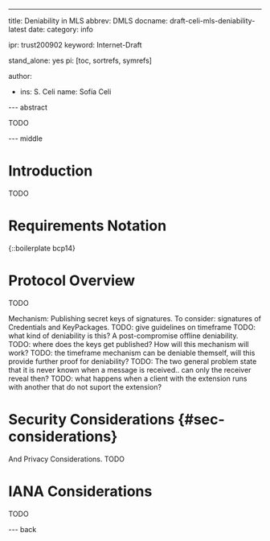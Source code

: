 ---
title: Deniability in MLS
abbrev: DMLS
docname: draft-celi-mls-deniability-latest
date:
category: info

ipr: trust200902
keyword: Internet-Draft

stand_alone: yes
pi: [toc, sortrefs, symrefs]

author:
 -  ins: S. Celi
    name: Sofía Celi

--- abstract

TODO

--- middle

# Introduction

TODO

# Requirements Notation

{::boilerplate bcp14}

# Protocol Overview

TODO

Mechanism: Publishing secret keys of signatures.
To consider: signatures of Credentials and KeyPackages.
TODO: give guidelines on timeframe
TODO: what kind of deniability is this? A post-compromise offline deniability.
TODO: where does the keys get published? How will this mechanism will work?
TODO: the timeframe mechanism can be deniable themself, will this provide
      further proof for deniability?
TODO: The two general problem state that it is never known when a message
      is received.. can only the receiver reveal then?
TODO: what happens when a client with the extension runs with another that
      do not suport the extension?

# Security Considerations {#sec-considerations}

And Privacy Considerations.
TODO

# IANA Considerations

TODO

--- back
